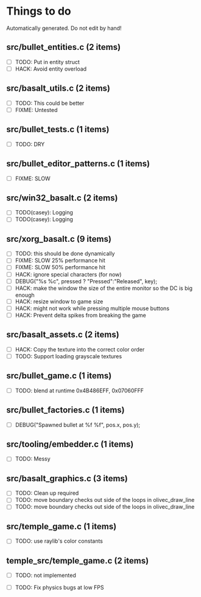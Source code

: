 # Things to do
Automatically generated. Do not edit by hand!

## src/bullet_entities.c (2 items)
- [ ] TODO: Put in entity struct
- [ ] HACK: Avoid entity overload

## src/basalt_utils.c (2 items)
- [ ] TODO: This could be better
- [ ] FIXME: Untested

## src/bullet_tests.c (1 items)
- [ ] TODO: DRY

## src/bullet_editor_patterns.c (1 items)
- [ ] FIXME: SLOW

## src/win32_basalt.c (2 items)
- [ ] TODO(casey): Logging
- [ ] TODO(casey): Logging

## src/xorg_basalt.c (9 items)
- [ ] TODO: this should be done dynamically
- [ ] FIXME: SLOW 25% performance hit
- [ ] FIXME: SLOW 50% performance hit
- [ ] HACK: ignore special characters (for now)
- [ ] DEBUG("%s %c", pressed ? "Pressed":"Released", key);
- [ ] HACK: make the window the size of the entire monitor so the DC is big enough
- [ ] HACK: resize window to game size
- [ ] HACK: might not work while pressing multiple mouse buttons
- [ ] HACK: Prevent delta spikes from breaking the game

## src/basalt_assets.c (2 items)
- [ ] HACK: Copy the texture into the correct color order
- [ ] TODO: Support loading grayscale textures

## src/bullet_game.c (1 items)
- [ ] TODO: blend at runtime 0x4B486EFF, 0x07060FFF

## src/bullet_factories.c (1 items)
- [ ] DEBUG("Spawned bullet at %f %f", pos.x, pos.y);

## src/tooling/embedder.c (1 items)
- [ ] TODO: Messy

## src/basalt_graphics.c (3 items)
- [ ] TODO: Clean up required
- [ ] TODO: move boundary checks out side of the loops in olivec_draw_line
- [ ] TODO: move boundary checks out side of the loops in olivec_draw_line

## src/temple_game.c (1 items)
- [ ] TODO: use raylib's color constants

## temple_src/temple_game.c (2 items)
- [ ] TODO: not implemented
- [ ] TODO: Fix physics bugs at low FPS

